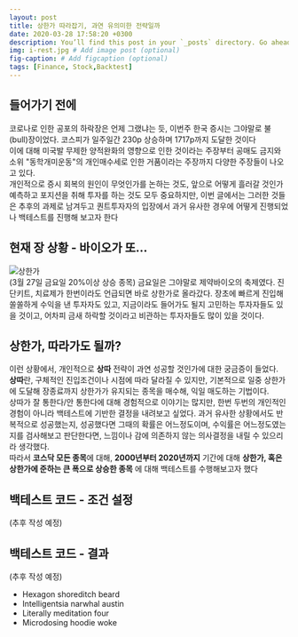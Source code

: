 ```yaml
---
layout: post
title: 상한가 따라잡기, 과연 유의미한 전략일까
date: 2020-03-28 17:58:20 +0300
description: You’ll find this post in your `_posts` directory. Go ahead and edit it and re-build the site to see your changes. # Add post description (optional)
img: i-rest.jpg # Add image post (optional)
fig-caption: # Add figcaption (optional)
tags: [Finance, Stock,Backtest]
---
```

## 들어가기 전에
코로나로 인한 공포의 하락장은 언제 그랬냐는 듯, 이번주 한국 증시는 그야말로 불(bull)장이었다. 코스피가 일주일간 230p 상승하며 1717p까지 도달한 것이다  
이에 대해 미국발 무제한 양적완화의 영향으로 인한 것이라는 주장부터 공매도 금지와 소위 "동학개미운동"의 개인매수세로 인한 거품이라는 주장까지 다양한 주장들이 나오고 있다.  
개인적으로 증시 회복의 원인이 무엇인가를 논하는 것도, 앞으로 어떻게 흘러갈 것인가 예측하고 포지션을 취해 투자를 하는 것도 모두 중요하지만, 이번 글에서는 그러한 것들은 추후의 과제로 남겨두고 퀀트투자자의 입장에서 과거 유사한 경우에 어떻게 진행되었나 백테스트를 진행해 보고자 한다

## 현재 장 상황 - 바이오가 또...
![상한가]({{site.url}}/assets/img/0327_상한가.PNG)  
(3월 27일 금요일 20%이상 상승 종목)
금요일은 그야말로 제약바이오의 축제였다. 진단키트, 치료제가 한번이라도 언급되면 바로 상한가로 올라갔다. 장초에 빠르게 진입해 쏠쏠하게 수익을 낸 투자자도 있고, 지금이라도 들어가도 될지 고민하는 투자자들도 있을 것이고, 어차피 금새 하락할 것이라고 비관하는 투자자들도 많이 있을 것이다.

## 상한가, 따라가도 될까?
이런 상황에서, 개인적으로 <b>상따</b> 전략이 과연 성공할 것인가에 대한 궁금증이 들었다.  
<b>상따</b>란, 구체적인 진입조건이나 시점에 따라 달라질 수 있지만, 기본적으로 일중 상한가에 도달해 장종료까지 상한가가 유지되는 종목을 매수해, 익일 매도하는 기법이다.  
상따가 잘 통한다/안 통한다에 대해 경험적으로 이야기는 많지만, 한번 두번의 개인적인 경험이 아니라 백테스트에 기반한 결정을 내려보고 싶었다. 과거 유사한 상황에서도 반복적으로 성공했는지, 성공했다면 그때의 확률은 어느정도이며, 수익률은 어느정도였는지를 검사해보고 판단한다면, 느낌이나 감에 의존하지 않는 의사결정을 내릴 수 있으리라 생각했다.  
따라서 <b>코스닥 모든 종목</b>에 대해, <b>2000년부터 2020년까지</b> 기간에 대해 <b>상한가, 혹은 상한가에 준하는 큰 폭으로 상승한 종목</b> 에 대해 백테스트를 수행해보고자 했다

## 백테스트 코드 - 조건 설정
(추후 작성 예정)
## 백테스트 코드 - 결과
(추후 작성 예정)
* Hexagon shoreditch beard
* Intelligentsia narwhal austin
* Literally meditation four
* Microdosing hoodie woke